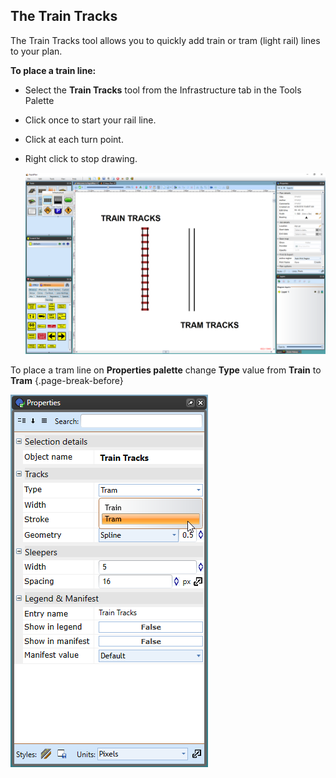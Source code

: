 ## The Train Tracks

The Train Tracks tool allows you to quickly add train or tram (light rail) lines to your plan.

**To place a train line:**

 - Select the **Train Tracks** tool from the Infrastructure tab in the Tools Palette
 - Click once to start your rail line.
 - Click at each turn point.
 - Right click to stop drawing.

    ![Train_Tracks_and_Tram_Tracks](./assets/Train_Tracks_and_Tram_Tracks.png)

To place a tram line on **Properties palette** change **Type** value from **Train** to **Tram** {.page-break-before}

![Train_Tracks_tool_types](./assets/Train_Tracks_tool_types.png)
